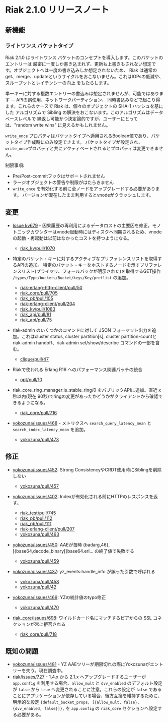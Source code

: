 # Riak 2.1.0 リリースノート

## 新機能

### ライトワンス バケットタイプ

Riak 2.1.0 はライトワンス バケットのコンセプトを導入します。このバケットのエントリーは
厳密に一度しか書き込まれず、更新も上書きもされない想定です。オブジェクトへは一度の書き込みしか想定されないため、
Riak は通常の get、merge、updateというサイクルをおこないません。これはIOPsの低減や、スループットとレイテンシーの向上
をもたらします。

単一キーに対する複数エントリーの書込みは想定されませんが、可能ではあります -- APIの誤使用、ネットワークパーティション、
同時書込みなどで起こり得ます。これらのケースで Riak は、個々のオブジェクトの SHA-1 ハッシュを基にした
アルゴリズムで Sibling の解決をおこないます。このアルゴリズムはデータベースレベルで
繰返し可能かつ決定論的ですが、ユーザーにとっては、"random write wins" に見えるかもしれません。

`write_once` プロパティはバケットタイプへ適用されるBoolean値であり、バケットタイプ作成時にのみ設定できます。
バケットタイプが設定され、`write_once`プロバティと共にアクティベートされるとプロパティは変更できません。

制限事項:

 * Pre/Post-commitフックはサポートされません
 * ラージオブジェクトの警告や制限がはたらきません
 * `write_once` を有効化する前に全ノードをアップグレードする必要があります。 バージョンが混在したまま利用するとvnodeがクラッシュします。

## 変更

* [Issue kv679](https://github.com/basho/riak_kv/issues/679) - 因果履歴の再利用によるデータロストの主要因を修正。モノトニックカウンターはvnode起動時にはディスクへ同期されるため、vnodeの起動・再起動は以前はなかったコストを持つようになる。
  * [riak_kv/pull/1070](https://github.com/basho/riak_kv/pull/1070)


* 特定のバケット・キーに対するアクティブなプリファレンスリストを取得するAPIの追加。
特定のバケット・キーをホストするノードを示すプリファレンスリスト(プライマリ、フォールバックが明示された)を取得するGET操作 `/types/Type/buckets/Bucket/keys/Key/preflist` の追加。
  * [riak-erlang-http-client/pull/50](https://github.com/basho/riak-erlang-http-client/pull/50)
  * [riak_core/pull/705](https://github.com/basho/riak_core/pull/705)
  * [riak_pb/pull/105](https://github.com/basho/riak_pb/pull/105)
  * [riak-erlang-client/pull/204](https://github.com/basho/riak-erlang-client/pull/204)
  * [riak_kv/pull/1083](https://github.com/basho/riak_kv/pull/1083)
  * [riak_api/pull/81](https://github.com/basho/riak_api/pull/81)
  * [riak_api/pull/75](https://github.com/basho/riak_api/pull/75)

* riak-admin のいくつかのコマンドに対して JSON フォーマット出力を追加。これはcluster status, cluster partition[s], cluster partition-countと riak-admin handoff、riak-admin set/show/describe コマンドの一部を含む。
  * [clique/pull/47](https://github.com/basho/clique/pull/47)

* Riakで使われる Erlang R16 へのパフォーマンス関連パッチの統合
  * [opt/pull/10](https://github.com/basho/otp/pull/10)

* riak_core_ring_manager:is_stable_ring/0 をパブリックAPIに追加。直近 x 秒以内(現在 90秒)でringの変更があったかどうかがクライアントから確認できるようになる。
  * [riak_core/pull/716](https://github.com/basho/riak_core/pull/716)

* [yokozuna/issues/468](https://github.com/basho/yokozuna/issues/468) - メトリクスへ `search_query_latency_mean` と `search_index_latency_mean` を追加。
  * [yokozuna/pull/473](https://github.com/basho/yokozuna/pull/473)

## 修正

* [yokozuna/issues/452](https://github.com/basho/yokozuna/issues/452):  Strong ConsistencyやCRDT使用時にSiblingを削除しない
  * [yokozuna/pull/457](https://github.com/basho/yokozuna/pull/457)

* [yokozuna/issues/402](https://github.com/basho/yokozuna/issues/402): Indexが有効化される前にHTTPのレスポンスを返す。
  * [riak_test/pull/745](https://github.com/basho/riak_test/pull/745)
  * [riak_pb/pull/112](https://github.com/basho/riak_pb/pull/112)
  * [riak_pb/pull/111](https://github.com/basho/riak_pb/pull/111)
  * [riak-erlang-client/pull/207](https://github.com/basho/riak-erlang-client/pull/207)
  * [yokozuna/pull/463](https://github.com/basho/yokozuna/pull/463)

* [yokozuna/issues/450](https://github.com/basho/yokozuna/issues/450): AAEが毎時 {badarg,46}, [{base64,decode_binary[{base64.erl… の終了値で失敗する
  * [yokozuna/pull/459](https://github.com/basho/yokozuna/pull/459)

* [yokozuna/issues/437](https://github.com/basho/yokozuna/issues/437): yz_events:handle_info が誤った引数で呼ばれる
  * [yokozuna/pull/458](https://github.com/basho/yokozuna/pull/458)
  * [yokozuna/pull/42](https://github.com/basho/yokozuna/pull/42)

* [yokozuna/issues/469](https://github.com/basho/yokozuna/issues/469): YZの統計値のtypo修正
  * [yokozuna/pull/470](https://github.com/basho/yokozuna/pull/470)

* [riak_core/issues/698](https://github.com/basho/riak_core/issues/698): ワイルドカード名にマッチするピアからの SSL コネクションが常に拒否される
  * [riak_core/pull/718](https://github.com/basho/riak_core/pull/718) 

## 既知の問題

* [yokozuna/issues/481](https://github.com/basho/yokozuna/issues/481) - YZ AAEツリーが期限切れの際にYokozunaがエントリーを失う。現在調査中。
* [riak/issues/727](https://github.com/basho/riak/issues/727) - 1.4.x から 2.1.x へアップグレードするユーザーが `app.config` を利用する場合、`allow_mult` と `dvv_enabled` のデフォルト設定が `false` から `true` へ変更されることに注意。これらの設定が `false` であることにアプリケーションが依存している場合、後方互換を維持するために、明示的な設定 `{default_bucket_props, [{allow_mult, false}, {dvv_enabled, false}]},` を `app.config` の `riak_core` セクションへ設定する必要がある。

